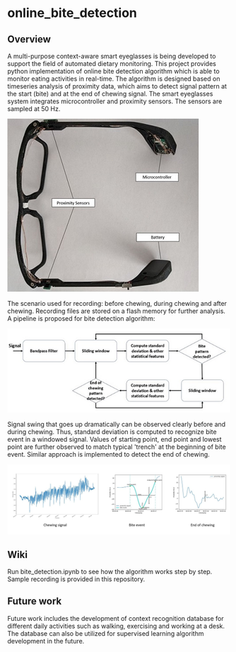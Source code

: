 # online_bite_detection

## Overview
A multi-purpose context-aware smart eyeglasses is being developed to support the field of automated dietary monitoring. This project provides python implementation of online bite detection algorithm which is able to monitor eating activities in real-time. The algorithm is designed based on timeseries analysis of proximity data, which aims to detect signal pattern at the start (bite) and at the end of chewing signal. The smart eyeglasses system integrates microcontroller and proximity sensors. The sensors are sampled at 50 Hz. 

![An image](images/eyeglasses.JPG)<!-- .element height="50%" width="50%" -->

The scenario used for recording: before chewing, during chewing and after chewing. Recording files are stored on a flash memory for further analysis. A pipeline is proposed for bite detection algorithm:

![An image](images/pipeline.JPG)<!-- .element height="10%" width="10%" -->

Signal swing that goes up dramatically can be observed clearly before and during chewing. Thus, standard deviation is computed to recognize bite event in a windowed signal. Values of starting point, end point and lowest point are further observed to match typical 'trench' at the beginning of bite event. Similar approach is implemented to detect the end of chewing.

![An image](images/signal.JPG)<!-- .element height="10%" width="10%" -->


## Wiki
Run bite_detection.ipynb to see how the algorithm works step by step. Sample recording is provided in this repository.

## Future work

Future work includes the development of context recognition database for different daily activities such as walking, exercising and working at a desk. The database can also be utilized for supervised learning algorithm development in the future.
